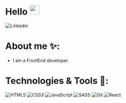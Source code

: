 <h1>Hello <img src="https://media.giphy.com/media/hvRJCLFzcasrR4ia7z/giphy.gif" width="30px" height='30px' /></h1>

![Linkedin](https://img.shields.io/badge/LinkedIn-0077B5?style=for-the-badge&logo=linkedin&logoColor=white)

# About me ✨:
- I am a FrontEnd developer.

# Technologies & Tools 🔨:

![HTML5](https://img.shields.io/badge/html5-%23E34F26.svg?style=for-the-badge&logo=html5&logoColor=white)
![CSS3](https://img.shields.io/badge/css3-%231572B6.svg?style=for-the-badge&logo=css3&logoColor=white)
![JavaScript](https://img.shields.io/badge/javascript-%23323330.svg?style=for-the-badge&logo=javascript&logoColor=%23F7DF1E)
![SASS](https://img.shields.io/badge/Sass-CC6699?style=for-the-badge&logo=sass&logoColor=white)
![Git](https://img.shields.io/badge/git-%23F05033.svg?style=for-the-badge&logo=git&logoColor=white)
![React](https://img.shields.io/badge/react-%2320232a.svg?style=for-the-badge&logo=react&logoColor=%2361DAFB)
